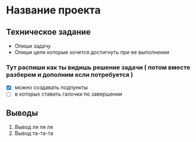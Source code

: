 # Название проекта
## Техническое задание
- Опиши задачу
- Опиши цели которые хочется достигнуть при ее выполнении
  
### Тут распиши как ты видишь решение задачи ( потом вместе разберем и дополним если потребуется )
  - [x] можно создавать подпункты
  - [ ] в которых ставить галочки по завершении
## Выводы

1. Вывод ля ля ля 
2. Вывод та-та-та 


